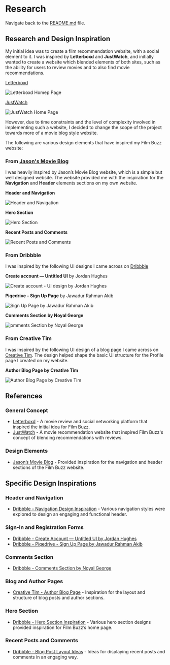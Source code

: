 # Research 

Navigate back to the [README.md](https://github.com/nafisreza/film-buzz/blob/main/README.md) file.

## Research and Design Inspiration


My initial idea was to create a film recommendation website, with a social element to it. I was inspired by **Letterboxd** and **JustWatch**, and initially wanted to create a website which blended elements of both sites, such as the ability for users to review movies and to also find movie recommendations.

[Letterboxd](https://letterboxd.com/)

![Letterboxd Homep Page](/documentation/research/letterboxd-1.png)

[JustWatch](https://www.justwatch.com/)

![JustWatch Home Page](/documentation/research/justwatch-1.png)

However, due to time constraints and the level of complexity involved in implementing such a website, I decided to change the scope of the project towards more of a movie blog style website.

The following are various design elements that have inspired my Film Buzz website:

### From [Jason's Movie Blog](https://jasonsmovieblog.com/)

I was heavily inspired by Jason’s Movie Blog website, which is a simple but well designed website. The website provided me with the inspiration for the **Navigation** and **Header** elements sections on my own website. 

**Header and Navigation**

![Header and Navigation](/documentation/research/jason-movie-blog-1.png)

**Hero Section**

![Hero Section](/documentation/research/jason-movie-blog-2.png)

**Recent Posts and Comments**

![Recent Posts and Comments](/documentation/research/jason-movie-blog-3.png)

### From Dribbble

I was inspired by the following UI designs I came across on [Dribbble](https://dribbble.com/)

**Create account — Untitled UI** by Jordan Hughes

![Create account - UI design by Jordan Hughes](/documentation/research/jordan-hughes-ui-1.jpg)

**Piqedrive - Sign Up Page** by Jawadur Rahman Akib

![Sign Up Page by Jawadur Rahman Akib ](/documentation/research/Piqedrive%20-%20Sign%20Up%20Page.png)


**Comments Section by Noyal George**

![omments Section by Noyal George](/documentation/research/comments-section-ui-1.png)

### From Creative Tim

I was inspired by the following UI design of a blog page I came across on [Creative Tim](https://demos.creative-tim.com/now-ui-design-system-pro/pages/blog/author.html). The design helped shape the basic UI structure for the Profile page I created on my website.

**Author Blog Page by Creative Tim**

![Author Blog Page by Creative Tim](/documentation/research/author-blog-page-creative-tim.png)

## References

### General Concept
- [Letterboxd](https://letterboxd.com) - A movie review and social networking platform that inspired the initial idea for Film Buzz.
- [JustWatch](https://www.justwatch.com) - A movie recommendation website that inspired Film Buzz's concept of blending recommendations with reviews.

### Design Elements
- [Jason’s Movie Blog](https://jasonsmovieblog.com) - Provided inspiration for the navigation and header sections of the Film Buzz website.

## Specific Design Inspirations

### Header and Navigation
- [Dribbble - Navigation Design Inspiration](https://dribbble.com) - Various navigation styles were explored to design an engaging and functional header.

### Sign-In and Registration Forms
- [Dribbble - Create Account — Untitled UI by Jordan Hughes](https://dribbble.com/shots/14256416-Create-account-Untitled-UI)
- [Dribbble - Piqedrive - Sign Up Page by Jawadur Rahman Akib](https://dribbble.com/shots/15656963-Piqedrive-Sign-Up-Page)

### Comments Section
- [Dribbble - Comments Section by Noyal George](https://dribbble.com/shots/15956833-Comments-Section)

### Blog and Author Pages
- [Creative Tim - Author Blog Page](https://www.creative-tim.com/product/author-blog-page) - Inspiration for the layout and structure of blog posts and author sections.

### Hero Section
- [Dribbble - Hero Section Inspiration](https://dribbble.com) - Various hero section designs provided inspiration for Film Buzz’s home page.

### Recent Posts and Comments
- [Dribbble - Blog Post Layout Ideas](https://dribbble.com) - Ideas for displaying recent posts and comments in an engaging way.





